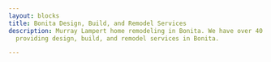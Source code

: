 ```yaml
---
layout: blocks
title: Bonita Design, Build, and Remodel Services
description: Murray Lampert home remodeling in Bonita. We have over 40 years experience
  providing design, build, and remodel services in Bonita.

---
```

